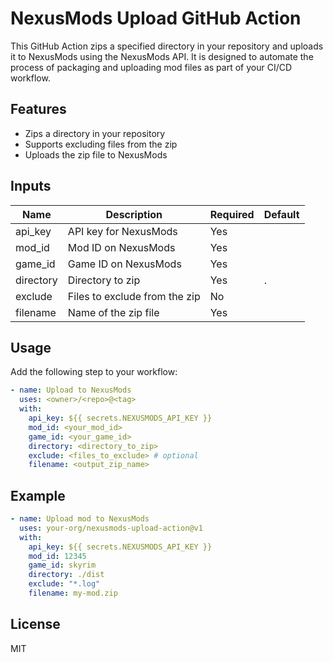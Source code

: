 # NexusMods Upload GitHub Action

This GitHub Action zips a specified directory in your repository and uploads it to NexusMods using the NexusMods API. It is designed to automate the process of packaging and uploading mod files as part of your CI/CD workflow.

## Features

- Zips a directory in your repository
- Supports excluding files from the zip
- Uploads the zip file to NexusMods

## Inputs

| Name      | Description                   | Required | Default |
| --------- | ----------------------------- | -------- | ------- |
| api_key   | API key for NexusMods         | Yes      |         |
| mod_id    | Mod ID on NexusMods           | Yes      |         |
| game_id   | Game ID on NexusMods          | Yes      |         |
| directory | Directory to zip              | Yes      | .       |
| exclude   | Files to exclude from the zip | No       |         |
| filename  | Name of the zip file          | Yes      |         |

## Usage

Add the following step to your workflow:

```yaml
- name: Upload to NexusMods
  uses: <owner>/<repo>@<tag>
  with:
    api_key: ${{ secrets.NEXUSMODS_API_KEY }}
    mod_id: <your_mod_id>
    game_id: <your_game_id>
    directory: <directory_to_zip>
    exclude: <files_to_exclude> # optional
    filename: <output_zip_name>
```

## Example

```yaml
- name: Upload mod to NexusMods
  uses: your-org/nexusmods-upload-action@v1
  with:
    api_key: ${{ secrets.NEXUSMODS_API_KEY }}
    mod_id: 12345
    game_id: skyrim
    directory: ./dist
    exclude: "*.log"
    filename: my-mod.zip
```

## License

MIT
